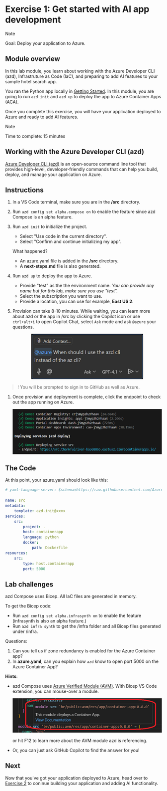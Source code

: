 # Exercise 1: Get started with AI app development

> [!Note]
> Goal: Deploy your application to Azure.

## Module overview

In this lab module, you learn about working with the Azure Developer CLI (azd), Infrastruture as Code (IaC), and preparing to add AI features to your sample hotel search app.

You ran the Python app locally in [Getting Started](getting-started.md). In this module, you are going to run `azd init` and `azd up` to deploy the app to Azure Container Apps (ACA).

Once you complete this exercise, you will have your application deployed to Azure and ready to add AI features.

> [!NOTE]
> Time to complete: 15 minutes

## Working with the Azure Developer CLI (azd)

[Azure Developer CLI (azd)](https://aka.ms/azd) is an open-source command line tool that provides high-level, developer-friendly commands that can help you build, deploy, and manage your application on Azure. 

## Instructions
1. In a VS Code terminal, make sure you are in the **/src** directory. 
1. Run `azd config set alpha.compose on` to enable the feature since azd Compose is an alpha feature.
1. Run `azd init` to initialize the project.
    * Select "Use code in the current directory".
    * Select "Confirm and continue initializing my app".

    What happened?
    * An azure.yaml file is added in the **/src** directory.
    * A **next-steps.md** file is also generated.

1. Run `azd up` to deploy the app to Azure.
    * Provide "test" as the the environment name. *You can provide any name but for this lab, make sure you use "test".*
    * Select the subscription you want to use.
    * Provide a location, you can use for example, **East US 2**.

1. Provision can take 8-10 minutes. While waiting, you can learn more about azd or the app in /src by clicking the Copilot icon or use `ctrl+alt+i` to open Copilot Chat, select `Ask` mode and ask `@azure` your questions.

    <div align="center">
        <img src="..\img\ask_at_azure.jpg" alt="Ask @azure" style="max-width: 75%; height: auto;">
    </div>

>! You will be prompted to sign in to GitHub as well as Azure. 


1. Once provision and deployment is complete, click the endpoint to check out the app running on Azure.

    ![azd up](/Lab-Instructions/Images/1.azd-up-done.png)

## The Code

At this point, your azure.yaml should look like this:

``` yaml
# yaml-language-server: $schema=https://raw.githubusercontent.com/Azure/azure-dev/main/schemas/alpha/azure.yaml.json

name: src
metadata:
    template: azd-init@xxxx
services:
    src:
        project: .
        host: containerapp
        language: python
        docker:
            path: Dockerfile
resources:
    src:
        type: host.containerapp
        port: 5000
```

## Lab challenges
azd Compose uses Bicep. All IaC files are generated in memory.

To get the Bicep code:
* Run `azd config set alpha.infrasynth on` to enable the feature (infrasynth is also an alpha feature.)
* Run `azd infra synth` to get the /infra folder and all Bicep files generated under /infra.

Questions:
1. Can you tell us if zone redundancy is enabled for the Azure Container app?
1. In **azure.yaml**, can you explain how `azd` know to open port 5000 on the Azure Container App?

**Hints**: 
* azd Compose uses [Azure Verified Module (AVM)](https://aka.ms/AVM). With Bicep VS Code extension, you can mouse-over a module.

    ![Mouse over module name](/Lab-Instructions/Images/1.mouse-over-avm.png)
    
    or hit F12 to learn more about the AVM module azd is referencing.
* Or, you can just ask GitHub Copilot to find the answer for you!

## Next
Now that you've got your application deployed to Azure, head over to [Exercise 2](/Lab-Instructions/2.Exercise-2.md) to coninue building your application and adding AI functionality.